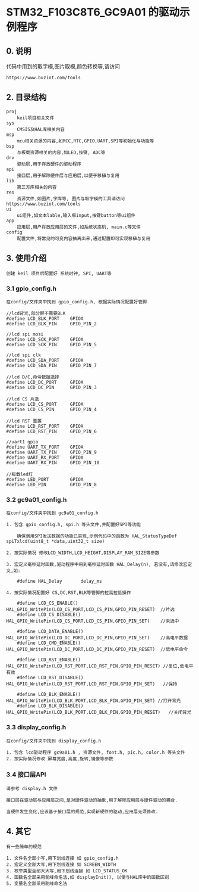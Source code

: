 STM32_F103C8T6_GC9A01 的驱动示例程序
======================================

## 0. 说明

代码中用到的取字模,图片取模,颜色转换等,请访问

	https://www.buziot.com/tools


## 2. 目录结构

	proj
		keil项目相关文件
	sys
		CMSIS及HAL库相关内容
	msp
		mcu相关资源的内容,如RCC,RTC,GPIO,UART,SPI等初始化与功能等
	bsp
		与板载资源相关的内容,如LED,按键, ADC等
	drv
		驱动层,用于存放硬件的驱动程序
	api
		接口层,用于解除硬件层与应用层,以便于移植与复用
	lib
		第三方库相关的内容
	res
		资源文件,如图片,字库等, 图片与取字模的工具请访问 https://www.buziot.com/tools
	ui
		ui组件,如文本lable,输入框input,按键button等ui组件
	app
		应用层,用户存放应用层的文件,如系统状态机, main.c等文件
	config
		配置文件,将常见的可变内容抽离出来,通过配置即可实现移植与复用

## 3. 使用介绍

	创建 keil 项目后配置好 系统时钟, SPI, UART等

### 3.1 gpio_config.h

	在config/文件夹中找到 gpio_config.h, 根据实际情况配置好管脚

	//lcd背光,部分屏不需要BLK
	#define LCD_BLK_PORT 	GPIOA
	#define LCD_BLK_PIN  	GPIO_PIN_2
	
	//lcd spi mosi 
	#define LCD_SCK_PORT 	GPIOA
	#define LCD_SCK_PIN  	GPIO_PIN_5
	
	//lcd spi clk 
	#define LCD_SDA_PORT 	GPIOA
	#define LCD_SDA_PIN  	GPIO_PIN_7
	
	//lcd D/C,命令数据选择
	#define LCD_DC_PORT  	GPIOA
	#define LCD_DC_PIN   	GPIO_PIN_3
	
	//lcd CS 片选
	#define LCD_CS_PORT  	GPIOA
	#define LCD_CS_PIN   	GPIO_PIN_4
	
	//lcd RST 重置
	#define LCD_RST_PORT 	GPIOA
	#define LCD_RST_PIN  	GPIO_PIN_6
	
	//uart1 gpio
	#define UART_TX_PORT 	GPIOA
	#define UART_TX_PIN 	GPIO_PIN_9
	#define UART_RX_PORT  	GPIOA
	#define UART_RX_PIN 	GPIO_PIN_10
	
	//板载led灯
	#define LED_PORT		GPIOA
	#define LED_PIN     	GPIO_PIN_8

### 3.2 gc9a01_config.h

	在config/文件夹中找到 gc9a01_config.h

	1. 包含 gpio_config.h, spi.h 等头文件,并配置好SPI等功能

		确保调用SPI发送数据的功能已实现,示例代码中的函数为 HAL_StatusTypeDef spiTxlcd(uint8_t *data,uint32_t size) 

	2. 按实际情况 修改LCD_WIDTH,LCD_HEIGHT,DISPLAY_RAM_SIZE等参数

	3. 宏定义毫秒延时函数,驱动程序中用到毫秒延时函数 HAL_Delay(n), 若没有,请修改宏定义,如:

		#define HAL_Delay 		delay_ms

	4. 按实际情况配置好 CS,DC,RST,BLK等管脚的拉高拉低操作

		#define LCD_CS_ENABLE()   HAL_GPIO_WritePin(LCD_CS_PORT,LCD_CS_PIN,GPIO_PIN_RESET)  //片选  
		#define LCD_CS_DISABLE()  HAL_GPIO_WritePin(LCD_CS_PORT,LCD_CS_PIN,GPIO_PIN_SET)    //未选中   
		
		#define LCD_DATA_ENABLE() HAL_GPIO_WritePin(LCD_DC_PORT,LCD_DC_PIN,GPIO_PIN_SET)    //高电平数据    
		#define LCD_CMD_ENABLE()  HAL_GPIO_WritePin(LCD_DC_PORT,LCD_DC_PIN,GPIO_PIN_RESET)  //低电平命令
		
		#define LCD_RST_ENABLE()  HAL_GPIO_WritePin(LCD_RST_PORT,LCD_RST_PIN,GPIO_PIN_RESET) //复位,低电平有效      
		#define LCD_RST_DISABLE() HAL_GPIO_WritePin(LCD_RST_PORT,LCD_RST_PIN,GPIO_PIN_SET)   //保持  
		
		#define LCD_BLK_ENABLE()  HAL_GPIO_WritePin(LCD_BLK_PORT,LCD_BLK_PIN,GPIO_PIN_SET) //打开背光      
		#define LCD_BLK_DISABLE() HAL_GPIO_WritePin(LCD_BLK_PORT,LCD_BLK_PIN,GPIO_PIN_RESET)   //关闭背光  

	
### 3.3 display_config.h

	在config/文件夹中找到 display_config.h 

	1. 包含 lcd驱动程序 gc9a01.h , 资源文件, font.h, pic.h, color.h 等头文件
	2. 按实际情况修改 屏幕宽度,高度,旋转,镜像等参数

### 3.4 接口层API

	请参考 display.h 文件

	接口层在驱动层与应用层之间,是对硬件驱动的抽象,用于解除应用层与硬件驱动的耦合.

	当硬件发生变化,应该基于接口层的规范,实现新硬件的驱动,应用层无须修改.

## 4. 其它

	有一些简单的规范

	1. 文件名全部小写,用下划线连接 如 gpio_config.h
	2. 宏定义全部大写,用下划线连接 如 SCREEN_WIDTH
	3. 枚举类型全部大大写,用下划线连接 如 LCD_STATUS_OK
	4. 函数名全部采用驼峰命名法,如 displayInit(), 以便与HAL库中的函数区别
	5. 变量名全部采用驼峰命名法